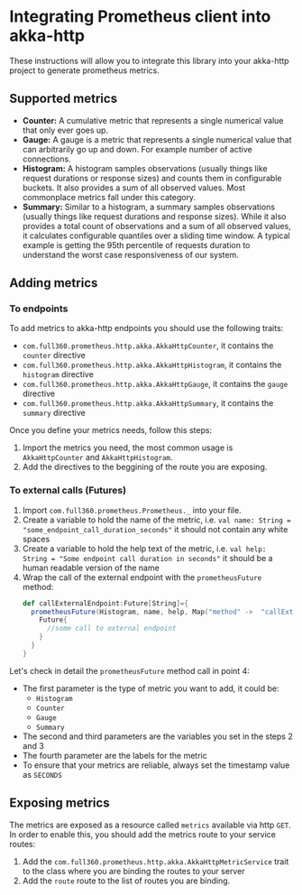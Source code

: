 # Integrating Prometheus client into akka-http

These instructions will allow you to integrate this library into your akka-http project to generate prometheus metrics.

## Supported metrics

- **Counter:** A cumulative metric that represents a single numerical value that only ever goes up.
- **Gauge:** A gauge is a metric that represents a single numerical value that can arbitrarily go up and down. For example number of active connections.
- **Histogram:** A histogram samples observations (usually things like request durations or response sizes) and counts them in configurable buckets. It also provides a sum of all observed values. Most commonplace metrics fall under this category.
- **Summary:** Similar to a histogram, a summary samples observations (usually things like request durations and response sizes). While it also provides a total count of observations and a sum of all observed values, it calculates configurable quantiles over a sliding time window. A typical example is getting the 95th percentile of requests duration to understand the worst case responsiveness of our system.

## Adding metrics

### To endpoints

To add metrics to akka-http endpoints you should use the following traits:
- `com.full360.prometheus.http.akka.AkkaHttpCounter`, it contains the `counter` directive
- `com.full360.prometheus.http.akka.AkkaHttpHistogram`, it contains the `histogram` directive
- `com.full360.prometheus.http.akka.AkkaHttpGauge`, it contains the `gauge` directive
- `com.full360.prometheus.http.akka.AkkaHttpSummary`, it contains the `summary` directive

Once you define your metrics needs, follow this steps:

1. Import the metrics you need, the most common usage is `AkkaHttpCounter` and `AkkaHttpHistogram`.
2. Add the directives to the beggining of the route you are exposing.

### To external calls (Futures)

1. Import `com.full360.prometheus.Prometheus._` into your file.
2. Create a variable to hold the name of the metric, i.e. `val name: String = "some_endpoint_call_duration_seconds"` it should not contain any white spaces
3. Create a variable to hold the help text of the metric, i.e. `val help: String = "Some endpoint call duration in seconds"` it should be a human readable version of the name
4. Wrap the call of the external endpoint with the `prometheusFuture` method:
    ```scala
    def callExternalEndpoint:Future[String]={
      prometheusFuture(Histogram, name, help, Map("method" ->  "callExternalEndpoint"), timeUnit = SECONDS) {
        Future{
          //some call to external endpoint
        }
      }
    }
    ```
Let's check in detail the `prometheusFuture` method call in point 4:

- The first parameter is the type of metric you want to add, it could be:
  - `Histogram`
  - `Counter`
  - `Gauge`
  - `Summary`
- The second and third parameters are the variables you set in the steps 2 and 3
- The fourth parameter are the labels for the metric
- To ensure that your metrics are reliable, always set the timestamp value as `SECONDS`

## Exposing metrics

The metrics are exposed as a resource called `metrics` available via http `GET`. In order to enable this, you should add the metrics route to your service routes:

1. Add the `com.full360.prometheus.http.akka.AkkaHttpMetricService` trait to the class where you are binding the routes to your server
2. Add the `route` route to the list of routes you are binding.
